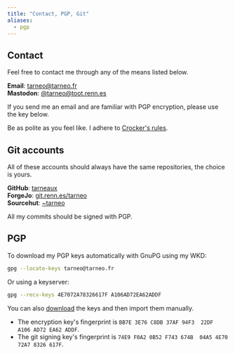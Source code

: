 ```yaml
---
title: "Contact, PGP, Git"
aliases:
  - pgp
---
```


## Contact

Feel free to contact me through any of the means listed below.

**Email**: tarneo@tarneo.fr\
**Mastodon**: <a rel="me" href="https://toot.renn.es/@tarneo">@tarneo@toot.renn.es</a>

If you send me an email and are familiar with PGP encryption, please use the key below.

Be as polite as you feel like. I adhere to [Crocker's rules](http://sl4.org/crocker.html).

## Git accounts

All of these accounts should always have the same repositories, the choice is yours.

**GitHub**: [tarneaux](https://github.com/tarneaux)\
**ForgeJo**: [git.renn.es/tarneo](https://git.renn.es/tarneo/)\
**Sourcehut**: [~tarneo](https://git.renn.es/~tarneo/)

All my commits should be signed with PGP.

## PGP

To download my PGP keys automatically with GnuPG using my WKD:

```sh
gpg --locate-keys tarneo@tarneo.fr
```

Or using a keyserver:

```sh
gpg --recv-keys 4E7072A78326617F A106AD72EA62ADDF
```

You can also [download](/.well-known/openpgpkey/hu/twnxbp33gur4nwext9bzmm6mahjw44hr) the keys and then import them manually.

- The encryption key's fingerprint is `BB7E 3E76 C8DB 37AF 94F3  22DF A106 AD72 EA62 ADDF`.
- The git signing key's fingerprint is `74E9 F0A2 0B52 F743 674B  04A5 4E70 72A7 8326 617F`.

